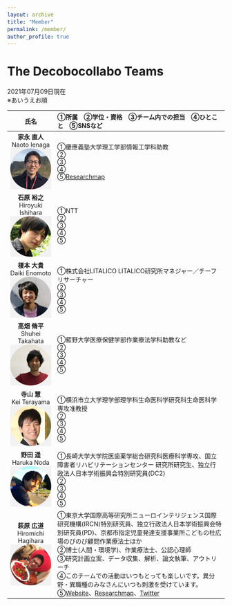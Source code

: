 ```yaml
---
layout: archive
title: "Member"
permalink: /member/
author_profile: true
---
```


# The Decobocollabo Teams

2021年07月09日現在  
※あいうえお順

| 氏名 | ①所属　②学位・資格　③チーム内での担当　④ひとこと　⑤SNSなど |
| :----: | :---- | 
| **家永 直人** <br> Naoto Ienaga<br><img src="../images/Ienaga.png" title="Naoto Ienaga" width="200"> | ①慶應義塾大学理工学部情報工学科助教<br>②<br>③<br>④<br>⑤[Researchmap](https://researchmap.jp/naotoienaga)  |
| **石原 裕之** <br> Hiroyuki Ishihara<br><img src="../images/Ishihara.png" title="Hiroyuki Ishihara" width="200"> | ①NTT<br>②<br>③<br>④<br>⑤  |
| **榎本 大貴** <br> Daiki Enomoto <br><img src="../images/Enomoto.png" title="Daiki Enomoto" width="200"> | ①株式会社LITALICO LITALICO研究所マネジャー／チーフリサーチャー<br>②<br>③<br>④<br>⑤ |
| **高畑 脩平**<br> Shuhei Takahata <br> <img src="../images/takahata.png" title="Shuhei Takahata" width="200"> | ①藍野大学医療保健学部作業療法学科助教など<br>②<br>③<br>④<br>⑤ |
| **寺山 慧**<br> Kei Terayama <br> <img src="../images/terayama.png" title="Kei Terayama" width="200"> | ①横浜市立大学理学部理学科生命医科学研究科生命医科学専攻准教授<br>②<br>③<br>④<br>⑤ |
| **野田 遥** <br> Haruka Noda <br><img src="../images/noda.png" title="Haruka Noda" width="200"> | ①長崎大学大学院医歯薬学総合研究科医療科学専攻、国立障害者リハビリテーションセンター 研究所研究生、独立行政法人日本学術振興会特別研究員(DC2)<br>②<br>③<br>④<br>⑤  |
| **萩原 広道**<br> Hiromichi Hagihara<br><img src="../images/hagihara.png" title="Hiromishi Hagihara" width="200"> | ①東京大学国際高等研究所ニューロインテリジェンス国際研究機構(IRCN)特別研究員、独立行政法人日本学術振興会特別研究員(PD)、京都市指定児童発達支援事業所こどもの杜広場のびのび顧問作業療法士ほか<br>②博士(人間・環境学)、作業療法士、公認心理師<br>③研究計画立案、データ収集、解析、論文執筆、アウトリーチ<br>④このチームでの活動はいつもとっても楽しいです。異分野・異職種のみなさんにいつも刺激を受けています。<br>⑤[Website](https://hagi-hara.jimdofree.com)、[Researchmap](https://researchmap.jp/hagiii)、[Twitter](https://twitter.com/hagiharahiro) |



<!--
| 氏名 | 所属 | 学位・資格 | チーム内での担当 | ひとこと | SNSなどのリンク |
| :----: | :---- | :---- | ---- | ---- | ---- |
| 萩原 広道 / Hagihara, Hiromichi<br><img src="../images/logo.jpg" title="Hiromishi Hagihara" width="300"> | ・東京大学国際高等研究所 ニューロインテリジェンス国際研究機構 (IRCN) 特別研究員<br>・独立行政法人日本学術振興会 特別研究員 (PD)<br>・特定国立研究開発法人理化学研究所 言語発達研究チーム 客員研究員<br>・京都市指定 児童発達支援事業所 こどもの杜広場 のびのび 顧問作業療法士 | ・博士 (人間・環境学)<br>・作業療法士<br>・公認心理師 | ・研究計画立案<br>・データ収集<br>・解析<br>・論文執筆<br>・アウトリーチ | このチームでの活動はいつもとっても楽しいです。異分野・異職種のみなさんにいつも刺激を受けています。 | ・[個人web](https://hagi-hara.jimdofree.com)<br>・[Researchmap](https://researchmap.jp/hagiii)<br>・[Twitter](https://twitter.com/hagiharahiro) |
| 高畑 脩平<br><img src="../images/logo.jpg" title="Shuhei Takahata" width="300"> | 藍野大学 医療保健学部 作業療法学科 助教 |  |  |  |  |
| 寺山 慧<br><img src="../images/logo.jpg" title="Kei Terayama" width="300"> | 横浜市立大学 理学部 理学科 生命医科学研究科 生命医科学専攻 准教授 |  |  |  |  |
| 榎本 大貴<br><img src="../images/logo.jpg" title="Daiki Enomoto" width="300"> | 株式会社LITALICO LITALICO研究所 マネジャー／チーフリサーチャー |  |  |  |  |
| 石原 裕之<br><img src="../images/logo.jpg" title="Hiroyuki Ishihara" width="300"> | NTT |  |  |  |  |
| 野田 遥<br><img src="../images/logo.jpg" title="Haruka Noda" width="300"> | 長崎大学 大学院 医歯薬学総合研究科 医療科学専攻<br>国立障害者リハビリテーションセンター 研究所 研究生<br>独立行政法人 日本学術振興会 特別研究員（DC2） |  |  |  |  |
| 家永 直人 / Ienaga, Naoto<br><img src="../images/naotoienaga_icon.jpg" title="Naoto Ienaga" width="300"> | 慶應義塾大学 理工学部 情報工学科 助教 |  |  |  |  |
-->
